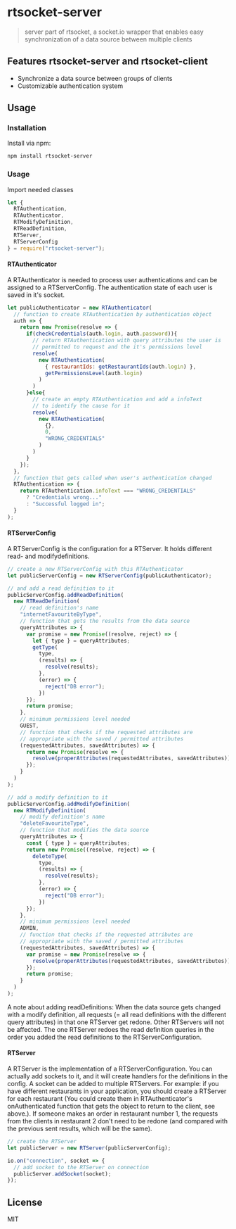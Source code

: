 # rtsocket-server

> server part of rtsocket, a socket.io wrapper that enables easy synchronization of a data source between multiple clients

## Features rtsocket-server and rtsocket-client
* Synchronize a data source between groups of clients
* Customizable authentication system

## Usage

### Installation

Install via npm:

```sh
npm install rtsocket-server
```

### Usage

Import needed classes

```javascript
let {
  RTAuthentication, 
  RTAuthenticator,
  RTModifyDefinition,
  RTReadDefinition,
  RTServer,
  RTServerConfig
} = require("rtsocket-server");
```

#### RTAuthenticator

A RTAuthenticator is needed to process user authentications and can be assigned to a RTServerConfig. The authentication state of each user is saved in it's socket.

```javascript
let publicAuthenticator = new RTAuthenticator(
  // function to create RTAuthentication by authentication object
  auth => {
    return new Promise(resolve => {
      if(checkCredentials(auth.login, auth.password)){
        // return RTAuthentication with query attributes the user is
        // permitted to request and the it's permissions level
        resolve(
          new RTAuthentication(
            { restaurantIds: getRestaurantIds(auth.login) },
            getPermissionsLevel(auth.login)
          )
        )
      }else{
        // create an empty RTAuthentication and add a infoText
        // to identify the cause for it
        resolve(
          new RTAuthentication(
            {},
            0,
            "WRONG_CREDENTIALS"
          )
        )
      }
    });
  },
  // function that gets called when user's authentication changed
  RTAuthentication => {
    return RTAuthentication.infoText === "WRONG_CREDENTIALS"
      ? "Credentials wrong..."
      : "Successful logged in";
  }
);
```

#### RTServerConfig

A RTServerConfig is the configuration for a RTServer. It holds different read- and modifydefinitions.

```javascript
// create a new RTServerConfig with this RTAuthenticator
let publicServerConfig = new RTServerConfig(publicAuthenticator);

// and add a read definition to it
publicServerConfig.addReadDefinition(
  new RTReadDefinition(
    // read definition's name
    "internetFavouriteByType",
    // function that gets the results from the data source
    queryAttributes => {
      var promise = new Promise((resolve, reject) => {
        let { type } = queryAttributes;
        getType(
          type, 
          (results) => {
            resolve(results);
          },
          (error) => {
            reject("DB error");
          })
      });
      return promise;
    },
    // minimum permissions level needed
    GUEST,
    // function that checks if the requested attributes are
    // appropriate with the saved / permitted attributes
    (requestedAttributes, savedAttributes) => {
      return new Promise(resolve => {
        resolve(properAttributes(requestedAttributes, savedAttributes));
      });
    }
  )
);

// add a modify definition to it
publicServerConfig.addModifyDefinition(
  new RTModifyDefinition(
    // modify definition's name
    "deleteFavouriteType",
    // function that modifies the data source
    queryAttributes => {
      const { type } = queryAttributes;
      return new Promise((resolve, reject) => {
        deleteType(
          type, 
          (results) => {
            resolve(results);
          },
          (error) => {
            reject("DB error");
          })
      });
    },
    // minimum permissions level needed
    ADMIN,
    // function that checks if the requested attributes are
    // appropriate with the saved / permitted attributes
    (requestedAttributes, savedAttributes) => {
      var promise = new Promise(resolve => {
        resolve(properAttributes(requestedAttributes, savedAttributes));
      });
      return promise;
    }
  )
);
```

A note about adding readDefinitions: When the data source gets changed with a modify definition, all requests (= all read definitions with the different query attributes) in that one RTServer get redone. Other RTServers will not be affected. The one RTServer redoes the read definition queries in the order you added the read definitions to the RTServerConfiguration.

#### RTServer

A RTServer is the implementation of a RTServerConfiguration. You can actually add sockets to it, and it will create handlers for the definitions in the config. A socket can be added to multiple RTServers. For example: if you have different restaurants in your application, you should create a RTServer for each restaurant (You could create them in RTAuthenticator's onAuthenticated function that gets the object to return to the client, see above.). If someone makes an order in restaurant number 1, the requests from the clients in restaurant 2 don't need to be redone (and compared with the previous sent results, which will be the same).

```javascript
// create the RTServer
let publicServer = new RTServer(publicServerConfig);

io.on("connection", socket => {
  // add socket to the RTServer on connection
  publicServer.addSocket(socket);
});
```

## License

MIT
